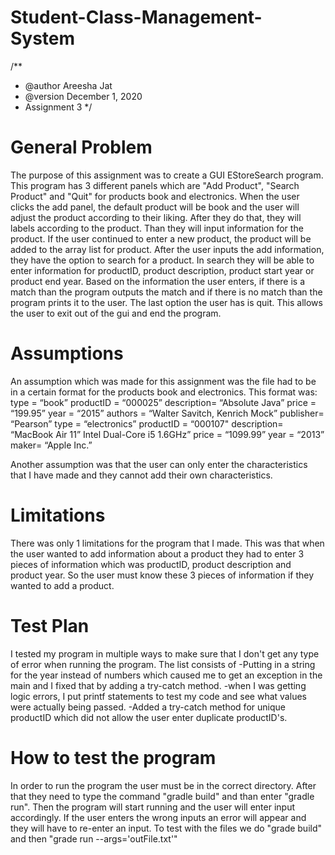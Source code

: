 # Student-Class-Management-System
/**
* @author Areesha Jat
* @version December 1, 2020
* Assignment 3
*/

# General Problem
The purpose of this assignment was to create a GUI EStoreSearch program. This program has 3 different panels which are "Add Product", "Search Product" and "Quit" for
products book and electronics. When the user clicks the add panel, the default product will be book and the user will adjust the product according to their liking.
After they do that, they will labels according to the product. Than they will input information for the product. If the user continued to enter a new product, the
product will be added to the array list for product. After the user inputs the add information, they have the option to search for a product. In search they will
be able to enter information for productID, product description, product start year or product end year. Based on the information the user enters, if there is a match
than the program outputs the match and if there is no match than the program prints it to the user. The last option the user has is quit. This allows the user to exit
out of the gui and end the program.

# Assumptions
An assumption which was made for this assignment was the file had to be in a certain format for the products book and electronics. This format was:
type = “book”
productID = “000025”
description= “Absolute Java”
price = “199.95”
year = “2015”
authors = “Walter Savitch, Kenrich Mock”
publisher= “Pearson”
type = “electronics”
productID = “000107"
description= “MacBook Air 11” Intel Dual-Core i5 1.6GHz”
price = “1099.99”
year = “2013”
maker= “Apple Inc.”

Another assumption was that the user can only enter the characteristics that I have made and they cannot add their own characteristics.

# Limitations
There was only 1 limitations for the program that I made. This was that when the user wanted to add information about a product they had to enter 3 pieces of information which was
productID, product description and product year. So the user must know these 3 pieces of information if they wanted to add a product.

# Test Plan
I tested my program in multiple ways to make sure that I don't get any type of error when running the program. The list consists of
-Putting in a string for the year instead of numbers which caused me to get an exception in the main and I fixed that by adding a try-catch method.
-when I was getting logic errors, I put printf statements to test my code and see what values were actually being passed.
-Added a try-catch method for unique productID which did not allow the user enter duplicate productID's.

# How to test the program
In order to run the program the user must be in the correct directory. After that they need to type the command "gradle build" and than enter "gradle run". Then the program will start
running and the user will enter input accordingly. If the user enters the wrong inputs an error will appear and they will have to re-enter an input. To test with the files we do
"grade build" and then "grade run --args='outFile.txt'"
